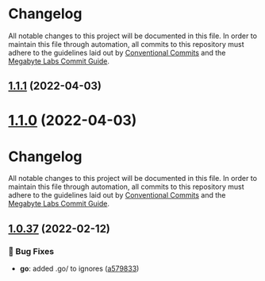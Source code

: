 # Changelog

All notable changes to this project will be documented in this file. In order to maintain this file through automation, all commits to this repository must adhere to the guidelines laid out by [Conventional Commits](https://conventionalcommits.org) and the [Megabyte Labs Commit Guide](https://megabyte.space/docs/contributing/commits).

## [1.1.1](https://gitlab.com/megabyte-labs/npm/configs/eslint/compare/v1.1.0...v1.1.1) (2022-04-03)

# [1.1.0](https://gitlab.com/megabyte-labs/npm/configs/eslint/compare/v1.0.53...v1.1.0) (2022-04-03)

# Changelog

All notable changes to this project will be documented in this file. In order to maintain         this file through automation, all commits to this repository must adhere to the guidelines laid out by         [Conventional Commits](https://conventionalcommits.org) and the         [Megabyte Labs Commit Guide](https://megabyte.space/docs/contributing/commits).

## [1.0.37](https://gitlab.com/megabyte-labs/npm/configs/eslint/compare/v1.0.36...v1.0.37) (2022-02-12)


### 🐛 Bug Fixes

* **go**: added .go/ to ignores ([a579833](https://gitlab.com/megabyte-labs/npm/configs/eslint/commit/a579833))
